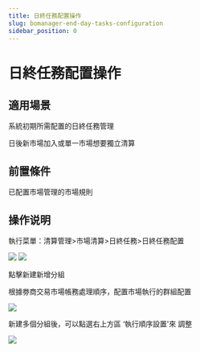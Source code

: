 ```yaml
---
title: 日終任務配置操作
slug: bomanager-end-day-tasks-configuration
sidebar_position: 0
---
```



# 日終任務配置操作

## 適用場景

系統初期所需配置的日終任務管理

日後新市場加入或單一市場想要獨立清算

## 前置條件

已配置市場管理的市場規則

## 操作说明

執行菜單：清算管理&gt;市場清算&gt;日終任務&gt;日終任務配置

<img src="/assets/KDKMb1AMLoc7VCxdgPDcVdMOnle.png"/>

<img src="/assets/DavnbHvmOoQTVJx3CX8cdsxbnxb.png"/>

點擊新建新增分組

根據劵商交易市場帳務處理順序，配置市場執行的群組配置

<img src="/assets/LenTbnvd5ooT09x3fo3c4sVen6d.png"/>

新建多個分組後，可以點選右上方區 ‘執行順序設置'來 調整

<img src="/assets/HsrqbKZ7Pobgibx4uThcxBE0nNc.png"/>


